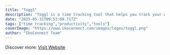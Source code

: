 ```yaml
---
title: "Toggl"
description: "Toggl is a time tracking tool that helps you track your work hours and improve productivity."
date: "2025-05-31T09:53:09.717Z"
tags: ["time tracking","productivity","tools"]
coverImage: "https://www.ikoconnect.com/images/logos/toggl.png"
author: "IkoConnect Team"
---
```


Discover more: [Visit Website](https://toggl.com/)
